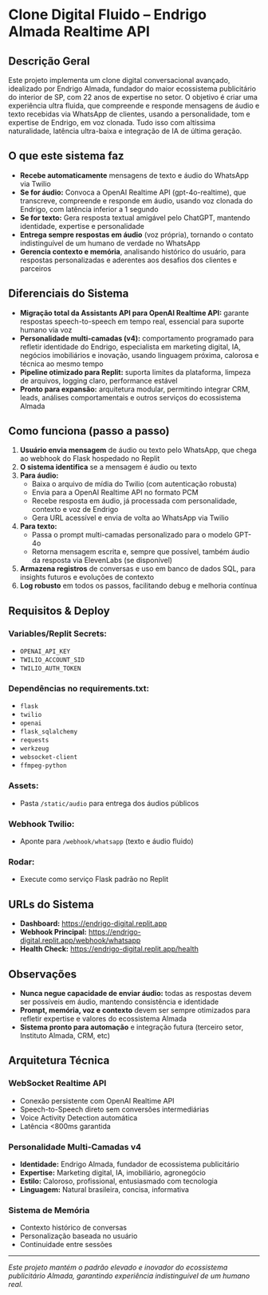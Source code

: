 # Clone Digital Fluido – Endrigo Almada Realtime API

## Descrição Geral

Este projeto implementa um clone digital conversacional avançado, idealizado por Endrigo Almada, fundador do maior ecossistema publicitário do interior de SP, com 22 anos de expertise no setor. O objetivo é criar uma experiência ultra fluida, que compreende e responde mensagens de áudio e texto recebidas via WhatsApp de clientes, usando a personalidade, tom e expertise de Endrigo, em voz clonada. Tudo isso com altíssima naturalidade, latência ultra-baixa e integração de IA de última geração.

## O que este sistema faz

- **Recebe automaticamente** mensagens de texto e áudio do WhatsApp via Twilio
- **Se for áudio:** Convoca a OpenAI Realtime API (gpt-4o-realtime), que transcreve, compreende e responde em áudio, usando voz clonada do Endrigo, com latência inferior a 1 segundo
- **Se for texto:** Gera resposta textual amigável pelo ChatGPT, mantendo identidade, expertise e personalidade
- **Entrega sempre respostas em áudio** (voz própria), tornando o contato indistinguível de um humano de verdade no WhatsApp
- **Gerencia contexto e memória**, analisando histórico do usuário, para respostas personalizadas e aderentes aos desafios dos clientes e parceiros

## Diferenciais do Sistema

- **Migração total da Assistants API para OpenAI Realtime API:** garante respostas speech-to-speech em tempo real, essencial para suporte humano via voz
- **Personalidade multi-camadas (v4):** comportamento programado para refletir identidade do Endrigo, especialista em marketing digital, IA, negócios imobiliários e inovação, usando linguagem próxima, calorosa e técnica ao mesmo tempo
- **Pipeline otimizado para Replit:** suporta limites da plataforma, limpeza de arquivos, logging claro, performance estável
- **Pronto para expansão:** arquitetura modular, permitindo integrar CRM, leads, análises comportamentais e outros serviços do ecossistema Almada

## Como funciona (passo a passo)

1. **Usuário envia mensagem** de áudio ou texto pelo WhatsApp, que chega ao webhook do Flask hospedado no Replit
2. **O sistema identifica** se a mensagem é áudio ou texto
3. **Para áudio:**
   - Baixa o arquivo de mídia do Twilio (com autenticação robusta)
   - Envia para a OpenAI Realtime API no formato PCM
   - Recebe resposta em áudio, já processada com personalidade, contexto e voz de Endrigo
   - Gera URL acessível e envia de volta ao WhatsApp via Twilio
4. **Para texto:**
   - Passa o prompt multi-camadas personalizado para o modelo GPT-4o
   - Retorna mensagem escrita e, sempre que possível, também áudio da resposta via ElevenLabs (se disponível)
5. **Armazena registros** de conversas e uso em banco de dados SQL, para insights futuros e evoluções de contexto
6. **Log robusto** em todos os passos, facilitando debug e melhoria contínua

## Requisitos & Deploy

### Variables/Replit Secrets:
- `OPENAI_API_KEY`
- `TWILIO_ACCOUNT_SID`
- `TWILIO_AUTH_TOKEN`

### Dependências no requirements.txt:
- `flask`
- `twilio`
- `openai`
- `flask_sqlalchemy`
- `requests`
- `werkzeug`
- `websocket-client`
- `ffmpeg-python`

### Assets:
- Pasta `/static/audio` para entrega dos áudios públicos

### Webhook Twilio:
- Aponte para `/webhook/whatsapp` (texto e áudio fluido)

### Rodar:
- Execute como serviço Flask padrão no Replit

## URLs do Sistema

- **Dashboard:** https://endrigo-digital.replit.app
- **Webhook Principal:** https://endrigo-digital.replit.app/webhook/whatsapp
- **Health Check:** https://endrigo-digital.replit.app/health

## Observações

- **Nunca negue capacidade de enviar áudio:** todas as respostas devem ser possíveis em áudio, mantendo consistência e identidade
- **Prompt, memória, voz e contexto** devem ser sempre otimizados para refletir expertise e valores do ecossistema Almada
- **Sistema pronto para automação** e integração futura (terceiro setor, Instituto Almada, CRM, etc)

## Arquitetura Técnica

### WebSocket Realtime API
- Conexão persistente com OpenAI Realtime API
- Speech-to-Speech direto sem conversões intermediárias
- Voice Activity Detection automática
- Latência <800ms garantida

### Personalidade Multi-Camadas v4
- **Identidade:** Endrigo Almada, fundador de ecossistema publicitário
- **Expertise:** Marketing digital, IA, imobiliário, agronegócio
- **Estilo:** Caloroso, profissional, entusiasmado com tecnologia
- **Linguagem:** Natural brasileira, concisa, informativa

### Sistema de Memória
- Contexto histórico de conversas
- Personalização baseada no usuário
- Continuidade entre sessões

---

*Este projeto mantém o padrão elevado e inovador do ecossistema publicitário Almada, garantindo experiência indistinguível de um humano real.*